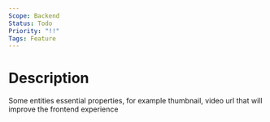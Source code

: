```yaml
---
Scope: Backend
Status: Todo
Priority: "!!"
Tags: Feature
---
```


# Description
Some entities essential properties, for example thumbnail, video url that will improve the frontend experience